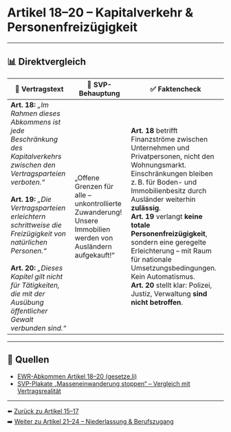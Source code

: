 # Artikel 18–20 – Kapitalverkehr & Personenfreizügigkeit

---

## 📊 Direktvergleich

| 📜 **Vertragstext** | 🧨 **SVP-Behauptung** | ✅ **Faktencheck** |
|---------------------|-----------------------|--------------------|
| **Art. 18:** _„Im Rahmen dieses Abkommens ist jede Beschränkung des Kapitalverkehrs zwischen den Vertragsparteien verboten.“_ <br><br> **Art. 19:** _„Die Vertragsparteien erleichtern schrittweise die Freizügigkeit von natürlichen Personen.“_ <br><br> **Art. 20:** _„Dieses Kapitel gilt nicht für Tätigkeiten, die mit der Ausübung öffentlicher Gewalt verbunden sind.“_ | „Offene Grenzen für alle – unkontrollierte Zuwanderung! Unsere Immobilien werden von Ausländern aufgekauft!“ | **Art. 18** betrifft Finanzströme zwischen Unternehmen und Privatpersonen, nicht den Wohnungsmarkt. Einschränkungen bleiben z. B. für Boden- und Immobilienbesitz durch Ausländer weiterhin **zulässig**. <br> **Art. 19** verlangt **keine totale Personenfreizügigkeit**, sondern eine geregelte Erleichterung – mit Raum für nationale Umsetzungsbedingungen. Kein Automatismus. <br> **Art. 20** stellt klar: Polizei, Justiz, Verwaltung **sind nicht betroffen**. |

---

## 🔗 Quellen

- [EWR-Abkommen Artikel 18–20 (gesetze.li)](https://www.gesetze.li/konso/html/1992036#Art18)
- [SVP-Plakate „Masseneinwanderung stoppen“ – Vergleich mit Vertragsrealität](https://www.svp.ch/…)

---

⬅️ [Zurück zu Artikel 15–17](artikel_015_017.md)  
➡️ [Weiter zu Artikel 21–24 – Niederlassung & Berufszugang](artikel_021_024.md)
